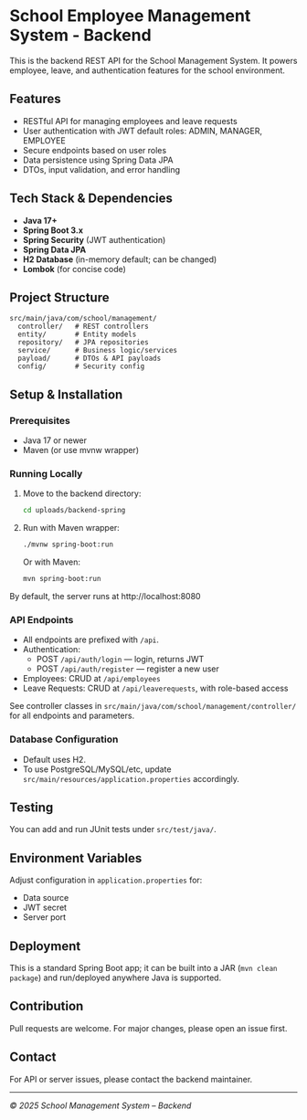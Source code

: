 # School Employee Management System - Backend

This is the backend REST API for the School Management System. It powers employee, leave, and authentication features for the school environment.

## Features
- RESTful API for managing employees and leave requests
- User authentication with JWT
default roles: ADMIN, MANAGER, EMPLOYEE
- Secure endpoints based on user roles
- Data persistence using Spring Data JPA
- DTOs, input validation, and error handling

## Tech Stack & Dependencies
- **Java 17+**
- **Spring Boot 3.x**
- **Spring Security** (JWT authentication)
- **Spring Data JPA**
- **H2 Database** (in-memory default; can be changed)
- **Lombok** (for concise code)

## Project Structure
```
src/main/java/com/school/management/
  controller/   # REST controllers
  entity/       # Entity models
  repository/   # JPA repositories
  service/      # Business logic/services
  payload/      # DTOs & API payloads
  config/       # Security config
```

## Setup & Installation
### Prerequisites
- Java 17 or newer
- Maven (or use mvnw wrapper)

### Running Locally
1. Move to the backend directory:
   ```sh
   cd uploads/backend-spring
   ```
2. Run with Maven wrapper:
   ```sh
   ./mvnw spring-boot:run
   ```
   Or with Maven:
   ```sh
   mvn spring-boot:run
   ```

By default, the server runs at http://localhost:8080

### API Endpoints
- All endpoints are prefixed with `/api`.
- Authentication:
  - POST `/api/auth/login` — login, returns JWT
  - POST `/api/auth/register` — register a new user
- Employees: CRUD at `/api/employees`
- Leave Requests: CRUD at `/api/leaverequests`, with role-based access

See controller classes in `src/main/java/com/school/management/controller/` for all endpoints and parameters.

### Database Configuration
- Default uses H2.
- To use PostgreSQL/MySQL/etc, update `src/main/resources/application.properties` accordingly.

## Testing
You can add and run JUnit tests under `src/test/java/`.

## Environment Variables
Adjust configuration in `application.properties` for:
- Data source
- JWT secret
- Server port

## Deployment
This is a standard Spring Boot app; it can be built into a JAR (`mvn clean package`) and run/deployed anywhere Java is supported.

## Contribution
Pull requests are welcome. For major changes, please open an issue first.

## Contact
For API or server issues, please contact the backend maintainer.

---
*© 2025 School Management System – Backend*

